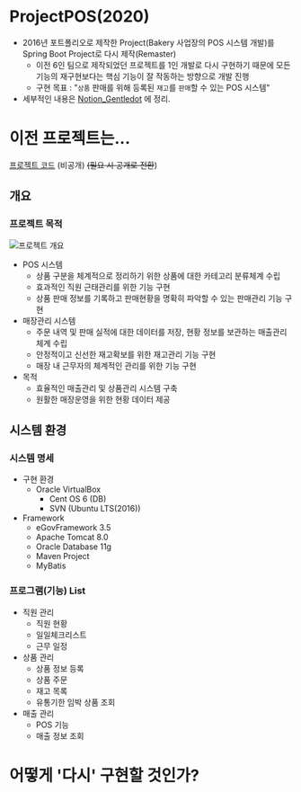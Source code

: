 # ProjectPOS(2020)
- 2016년 포트폴리오로 제작한 Project(Bakery 사업장의 POS 시스템 개발)를 Spring Boot Project로 다시 제작(Remaster)
    - 이전 6인 팀으로 제작되었던 프로젝트를 1인 개발로 다시 구현하기 때문에 모든 기능의 재구현보다는 핵심 기능이 잘 작동하는 방향으로 개발 진행  
    - 구현 목표 : "`상품` 판매를 위해 등록된 `재고`를 `판매`할 수 있는 POS 시스템"
- 세부적인 내용은 [Notion_Gentledot](https://www.notion.so/gentledot/ProjectPOS-2020-2c2fde23a4ff4f53826f9c66b51c6540) 에 정리.

# 이전 프로젝트는...
[프로젝트 코드](https://bitbucket.org/gentledot/class601_projects/src/master/) (비공개) ~~(필요 시 공개로 전환~~)
## 개요
### 프로젝트 목적
![프로젝트 개요](https://s3.us-west-2.amazonaws.com/secure.notion-static.com/83291f05-9fe1-488f-a702-7c48bbf8c05b/Untitled.png?X-Amz-Algorithm=AWS4-HMAC-SHA256&X-Amz-Credential=AKIAT73L2G45O3KS52Y5%2F20200503%2Fus-west-2%2Fs3%2Faws4_request&X-Amz-Date=20200503T112203Z&X-Amz-Expires=86400&X-Amz-Signature=fe59957bcad2f44b7e8d3ea27313a27da878f6c9f13c0db483afe6bc65d386f0&X-Amz-SignedHeaders=host&response-content-disposition=filename%20%3D%22Untitled.png%22 "매장관리시스템과 POS 시스템")
- POS 시스템
    - 상품 구분을 체계적으로 정리하기 위한 상품에 대한 카테고리 분류체계 수립
    - 효과적인 직원 근태관리를 위한 기능 구현
    - 상품 판매 정보를 기록하고 판매현황을 명확히 파악할 수 있는 판매관리 기능 구현
- 매장관리 시스템
    - 주문 내역 및 판매 실적에 대한 데이터를 저장,  현황 정보를 보관하는 매출관리 체계 수립
    - 안정적이고 신선한 재고확보를 위한 재고관리 기능 구현
    - 매장 내 근무자의 체계적인 관리를 위한 기능 구현
- 목적
    - 효율적인 매출관리 및 상품관리 시스템 구축
    - 원활한 매장운영을 위한 현황 데이터 제공

## 시스템 환경
### 시스템 명세
- 구현 환경
    - Oracle VirtualBox
        - Cent OS 6 (DB)
        - SVN (Ubuntu LTS(2016))
- Framework
    - eGovFramework 3.5
    - Apache Tomcat 8.0
    - Oracle Database 11g
    - Maven Project
    - MyBatis

### 프로그램(기능) List 
- 직원 관리
    - 직원 현황
    - 일일체크리스트
    - 근무 일정
- 상품 관리
    - 상품 정보 등록
    - 상품 주문
    - 재고 목록
    - 유통기한 임박 상품 조회
- 매출 관리
    - POS 기능
    - 매출 정보 조회

# 어떻게 '다시' 구현할 것인가?


